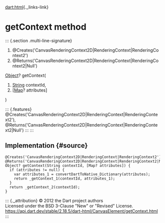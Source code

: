 [dart:html](../../dart-html/dart-html-library){._links-link}

getContext method
=================

::: {.section .multi-line-signature}
<div>

1.  \@Creates(\'CanvasRenderingContext2D\|RenderingContext\|RenderingContext2\')
2.  \@Returns(\'CanvasRenderingContext2D\|RenderingContext\|RenderingContext2\|Null\')

</div>

[Object](../../dart-core/object-class)? getContext(

1.  [String](../../dart-core/string-class) contextId,
2.  \[[Map](../../dart-core/map-class)? attributes\]

)

::: {.features}
\@Creates(\'CanvasRenderingContext2D\|RenderingContext\|RenderingContext2\'),
\@Returns(\'CanvasRenderingContext2D\|RenderingContext\|RenderingContext2\|Null\')
:::
:::

Implementation {#source}
--------------

``` {.language-dart data-language="dart"}
@Creates('CanvasRenderingContext2D|RenderingContext|RenderingContext2')
@Returns('CanvasRenderingContext2D|RenderingContext|RenderingContext2|Null')
Object? getContext(String contextId, [Map? attributes]) {
  if (attributes != null) {
    var attributes_1 = convertDartToNative_Dictionary(attributes);
    return _getContext_1(contextId, attributes_1);
  }
  return _getContext_2(contextId);
}
```

::: {._attribution}
© 2012 the Dart project authors\
Licensed under the BSD 3-Clause \"New\" or \"Revised\" License.\
<https://api.dart.dev/stable/2.18.5/dart-html/CanvasElement/getContext.html>
:::

